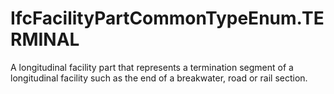 IfcFacilityPartCommonTypeEnum.TERMINAL
======================================
A longitudinal facility part that represents a termination segment of a
longitudinal facility such as the end of a breakwater, road or rail section.


